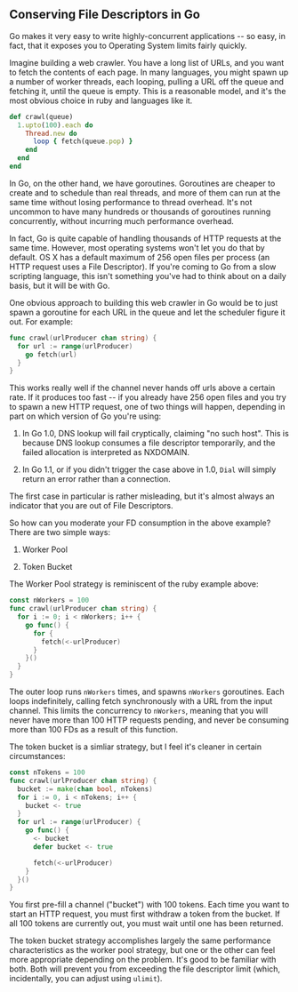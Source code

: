 Conserving File Descriptors in Go
---
Go makes it very easy to write highly-concurrent applications -- so easy, in
fact, that it exposes you to Operating System limits fairly quickly.

Imagine building a web crawler. You have a long list of URLs, and you want to
fetch the contents of each page. In many languages, you might spawn up a number
of worker threads, each looping, pulling a URL off the queue and fetching it,
until the queue is empty. This is a reasonable model, and it's the most obvious
choice in ruby and languages like it.

```ruby
def crawl(queue)
  1.upto(100).each do
    Thread.new do
      loop { fetch(queue.pop) }
    end
  end
end
```

In Go, on the other hand, we have goroutines. Goroutines are cheaper to create
and to schedule than real threads, and more of them can run at the same time
without losing performance to thread overhead. It's not uncommon to have many
hundreds or thousands of goroutines running concurrently, without incurring much
performance overhead.

In fact, Go is quite capable of handling thousands of HTTP requests at the same
time. However, most operating systems won't let you do that by default. OS X has
a default maximum of 256 open files per process (an HTTP request uses a File
Descriptor). If you're coming to Go from a slow scripting language, this isn't
something you've had to think about on a daily basis, but it will be with Go.

One obvious approach to building this web crawler in Go would be to just spawn a
goroutine for each URL in the queue and let the scheduler figure it out. For
example:

```go
func crawl(urlProducer chan string) {
  for url := range(urlProducer)
    go fetch(url)
  }
}
```

This works really well if the channel never hands off urls above a certain rate.
If it produces too fast -- if you already have 256 open files and you try to
spawn a new HTTP request, one of two things will happen, depending in part on
which version of Go you're using:

1. In Go 1.0, DNS lookup will fail cryptically, claiming "no such host". This is
   because DNS lookup consumes a file descriptor temporarily, and the failed
   allocation is interpreted as NXDOMAIN.

2. In Go 1.1, or if you didn't trigger the case above in 1.0, `Dial` will simply
   return an error rather than a connection.

The first case in particular is rather misleading, but it's almost always an
indicator that you are out of File Descriptors.

So how can you moderate your FD consumption in the above example? There are two
simple ways:

1. Worker Pool

2. Token Bucket

The Worker Pool strategy is reminiscent of the ruby example above:

```go
const nWorkers = 100
func crawl(urlProducer chan string) {
  for i := 0; i < nWorkers; i++ {
    go func() {
      for {
        fetch(<-urlProducer)
      }
    }()
  }
}
```

The outer loop runs `nWorkers` times, and spawns `nWorkers` goroutines. Each
loops indefinitely, calling fetch synchronously with a URL from the input
channel. This limits the concurrency to `nWorkers`, meaning that you will never
have more than 100 HTTP requests pending, and never be consuming more than 100
FDs as a result of this function.

The token bucket is a simliar strategy, but I feel it's cleaner in certain
circumstances:

```go
const nTokens = 100
func crawl(urlProducer chan string) {
  bucket := make(chan bool, nTokens)
  for i := 0, i < nTokens; i++ {
    bucket <- true
  }
  for url := range(urlProducer) {
    go func() {
      <- bucket
      defer bucket <- true

      fetch(<-urlProducer)
    }
  }()
}
```

You first pre-fill a channel ("bucket") with 100 tokens. Each time you want to
start an HTTP request, you must first withdraw a token from the bucket. If all
100 tokens are currently out, you must wait until one has been returned.

The token bucket strategy accomplishes largely the same performance
characteristics as the worker pool strategy, but one or the other can feel more
appropriate depending on the problem. It's good to be familiar with both. Both
will prevent you from exceeding the file descriptor limit (which, incidentally,
you can adjust using `ulimit`).



